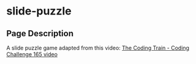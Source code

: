 # slide-puzzle

## Page Description

A slide puzzle game adapted from this video:
[The Coding Train - Coding Challenge 165 video](https://www.youtube.com/watch?v=uQZLzhrzEs4)
